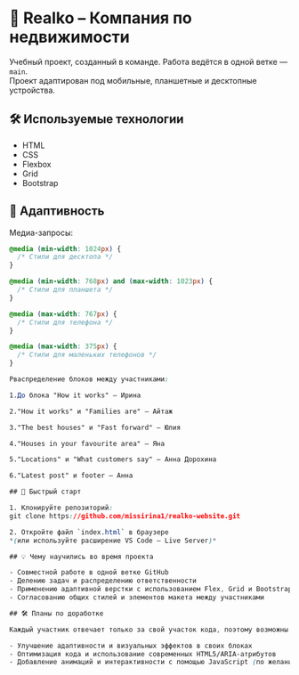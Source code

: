 # 🏡 Realko – Компания по недвижимости

Учебный проект, созданный в команде. Работа ведётся в одной ветке — `main`.  
Проект адаптирован под мобильные, планшетные и десктопные устройства.

## 🛠️ Используемые технологии  
- HTML  
- CSS  
- Flexbox  
- Grid  
- Bootstrap

## 📱 Адаптивность  
Медиа-запросы:
```css
@media (min-width: 1024px) {
  /* Стили для десктопа */
}

@media (min-width: 768px) and (max-width: 1023px) {
  /* Стили для планшета */
}

@media (max-width: 767px) {
  /* Стили для телефона */
}

@media (max-width: 375px) {
  /* Стили для маленьких телефонов */
}

Рваспределение блоков между участниками:

1.До блока "How it works" — Ирина

2."How it works" и "Families are" — Айтаж

3."The best houses" и "Fast forward" — Юлия

4."Houses in your favourite area" — Яна

5."Locations" и "What customers say" — Анна Дорохина

6."Latest post" и footer — Анна

## 🚀 Быстрый старт

1. Клонируйте репозиторий:
git clone https://github.com/missirina1/realko-website.git

2. Откройте файл `index.html` в браузере  
*(или используйте расширение VS Code — Live Server)*

## 💡 Чему научились во время проекта

- Совместной работе в одной ветке GitHub  
- Делению задач и распределению ответственности  
- Применению адаптивной верстки с использованием Flex, Grid и Bootstrap  
- Согласованию общих стилей и элементов макета между участниками

## 🛠 Планы по доработке

Каждый участник отвечает только за свой участок кода, поэтому возможны следующие улучшения по частям:

- Улучшение адаптивности и визуальных эффектов в своих блоках  
- Оптимизация кода и использование современных HTML5/ARIA-атрибутов  
- Добавление анимаций и интерактивности с помощью JavaScript (по желанию)  

